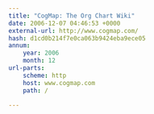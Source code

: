 ```yaml
---
title: "CogMap: The Org Chart Wiki"
date: 2006-12-07 04:46:53 +0000
external-url: http://www.cogmap.com/
hash: d1cd0b214f7e0ca063b9424eba9ece05
annum:
    year: 2006
    month: 12
url-parts:
    scheme: http
    host: www.cogmap.com
    path: /

---
```



